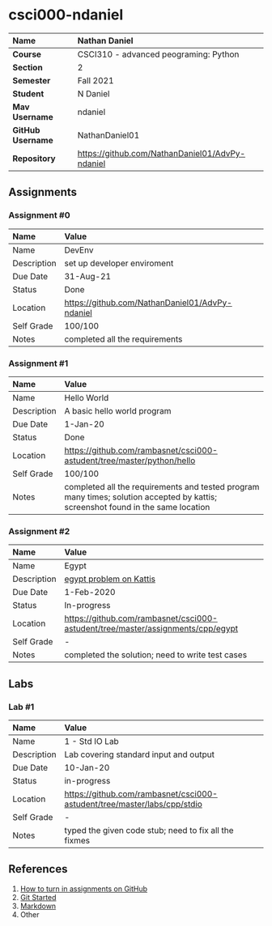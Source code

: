 # csci000-ndaniel



| Name | Nathan Daniel |
|:---|:---|
| **Course** | CSCI310 - advanced peograming: Python |
| **Section** | 2 |
| **Semester** | Fall 2021 |
| **Student** | N Daniel |
| **Mav Username**            | ndaniel |
| **GitHub Username**         | NathanDaniel01|
| **Repository**          | https://github.com/NathanDaniel01/AdvPy-ndaniel |

## Assignments

### Assignment #0

| Name | Value |
| :--- | :--- |
| Name |DevEnv|
| Description | set up developer enviroment |
| Due Date | 31-Aug-21 |
| Status | Done |
| Location | https://github.com/NathanDaniel01/AdvPy-ndaniel |
| Self Grade | 100/100 |
| Notes | completed all the requirements|

### Assignment #1

| Name | Value |
| :--- | :--- |
| Name | Hello World |
| Description | A basic hello world program |
| Due Date | 1-Jan-20 |
| Status | Done |
| Location | https://github.com/rambasnet/csci000-astudent/tree/master/python/hello |
| Self Grade | 100/100 |
| Notes | completed all the requirements and tested program many times; solution accepted by kattis; screenshot found in the same location |

### Assignment #2

| Name | Value |
| :--- | :--- |
| Name | Egypt |
| Description | [egypt problem on Kattis](https://open.kattis.com/problems/egypt) |
| Due Date | 1-Feb-2020 |
| Status | In-progress |
| Location | https://github.com/rambasnet/csci000-astudent/tree/master/assignments/cpp/egypt |
| Self Grade | - |
| Notes | completed the solution; need to write test cases |


## Labs

### Lab #1

| Name | Value |
| :--- | :--- |
| Name | 1 - Std IO Lab |
| Description | Lab covering standard input and output |
| Due Date | 10-Jan-20 |
| Status | in-progress |
| Location | https://github.com/rambasnet/csci000-astudent/tree/master/labs/cpp/stdio |
| Self Grade | - |
| Notes | typed the given code stub; need to fix all the fixmes |


## References

1. [How to turn in assignments on GitHub](https://docs.google.com/document/d/16mixtVA-dePbWidBzI3JXNW4kFhRyT7XsJgL6GtGvGA/edit?usp=sharing)
2. [Git Started](https://docs.google.com/document/d/1M0YeBfFPy5YPpfX7312R9-IldjagimvEma_YhgeLPcw/edit#heading=h.ssqvh5gmotj4)
3. [Markdown](https://github.com/adam-p/markdown-here/wiki/Markdown-Cheatsheet)
4. Other
